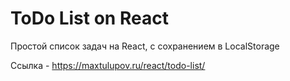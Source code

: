 # ToDo List on React

Простой список задач на React, с сохранением в LocalStorage

Ссылка - https://maxtulupov.ru/react/todo-list/
